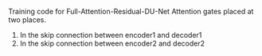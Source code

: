Training code for Full-Attention-Residual-DU-Net
Attention gates placed at two places.
1. In the skip connection between encoder1 and decoder1
2. In the skip connection between encoder2 and decoder2

